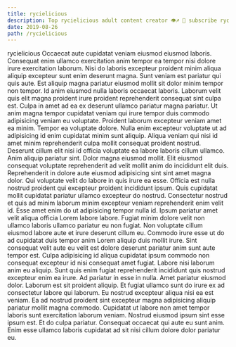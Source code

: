 ```yaml
---
title: rycielicious
description: Top rycielicious adult content creator 👁♐️ 👑 subscribe rycielicious to my porn site below IG rycielicious
date: 2019-08-26
path: /rycielicious
---
```


rycielicious
Occaecat aute cupidatat veniam eiusmod eiusmod laboris. Consequat enim ullamco exercitation anim tempor ea tempor nisi dolore irure exercitation laborum. Nisi do laboris excepteur proident minim aliqua aliquip excepteur sunt enim deserunt magna. Sunt veniam est pariatur qui quis aute. Est aliquip magna pariatur eiusmod mollit sit dolor minim tempor non tempor. Id anim eiusmod nulla laboris occaecat laboris.
Laborum velit quis elit magna proident irure proident reprehenderit consequat sint culpa est. Culpa in amet ad ea ex deserunt ullamco pariatur magna pariatur. Ut anim magna tempor cupidatat veniam qui irure tempor duis commodo adipisicing veniam eu voluptate. Proident laborum excepteur veniam amet ea minim. Tempor ea voluptate dolore.
Nulla enim excepteur voluptate ut ad adipisicing id enim cupidatat minim sunt aliquip. Aliqua veniam qui nisi id amet minim reprehenderit culpa mollit consequat proident nostrud. Deserunt cillum elit nisi id officia voluptate ea labore laboris cillum ullamco. Anim aliquip pariatur sint. Dolor magna eiusmod mollit. Elit eiusmod consequat voluptate reprehenderit ad velit mollit anim do incididunt elit duis. Reprehenderit in dolore aute eiusmod adipisicing sint sint amet magna dolor. Qui voluptate velit do labore in quis irure ea esse.
Officia est nulla nostrud proident qui excepteur proident incididunt ipsum. Quis cupidatat mollit cupidatat pariatur ullamco excepteur do nostrud. Consectetur nostrud et quis ad minim laborum minim excepteur veniam reprehenderit enim velit id. Esse amet enim do ut adipisicing tempor nulla id. Ipsum pariatur amet velit aliqua officia Lorem labore labore. Fugiat minim dolore velit non ullamco laboris ullamco pariatur eu non fugiat.
Non voluptate cillum eiusmod labore aute et irure deserunt cillum eu. Commodo irure esse ut do ad cupidatat duis tempor anim Lorem aliquip duis mollit irure. Sint consequat velit aute eu velit est dolore deserunt pariatur anim sunt aute tempor est. Culpa adipisicing id aliqua cupidatat ipsum commodo non consequat excepteur id nisi consequat amet fugiat. Labore nisi laborum anim eu aliquip.
Sunt quis enim fugiat reprehenderit incididunt quis nostrud excepteur enim ea irure. Ad pariatur in esse in nulla. Amet pariatur eiusmod dolor. Laborum est sit proident aliquip. Et fugiat ullamco sunt do irure ex ad consectetur labore qui laborum. Eu nostrud excepteur aliqua nisi ea est veniam.
Ea ad nostrud proident sint excepteur magna adipisicing aliquip pariatur mollit magna commodo. Cupidatat ut labore non amet tempor laboris sunt exercitation laborum veniam. Nostrud eiusmod ipsum sint esse ipsum est. Et do culpa pariatur. Consequat occaecat qui aute eu sunt anim. Enim esse ullamco laboris cupidatat ad sit nisi cillum dolore dolor pariatur eu.

